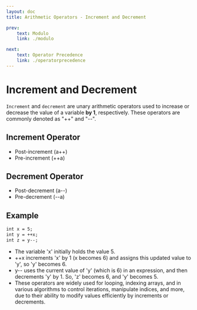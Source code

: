 ```yaml
---
layout: doc
title: Arithmetic Operators - Increment and Decrement

prev:
    text: Modulo
    link: ./modulo

next:
    text: Operator Precedence
    link: ./operatorprecedence
---
```

# Increment and Decrement
`Increment` and `decrement` are unary arithmetic operators used to increase or decrease the value of a variable __by 1__, respectively. These operators are commonly denoted as "++" and "--".

## Increment Operator
- Post-increment (a++)
- Pre-increment (++a)

## Decrement Operator
- Post-decrement (a--)
- Pre-decrement (--a)

## Example
```cmd
int x = 5;
int y = ++x;
int z = y--;
```
- The variable 'x' initially holds the value 5.
- ++x increments 'x' by 1 (x becomes 6) and assigns this updated value to 'y', so 'y' becomes 6.
- y-- uses the current value of 'y' (which is 6) in an expression, and then decrements 'y' by 1. So, 'z' becomes 6, and 'y' becomes 5.
- These operators are widely used for looping, indexing arrays, and in various algorithms to control iterations, manipulate indices, and more, due to their ability to modify values efficiently by increments or decrements.
